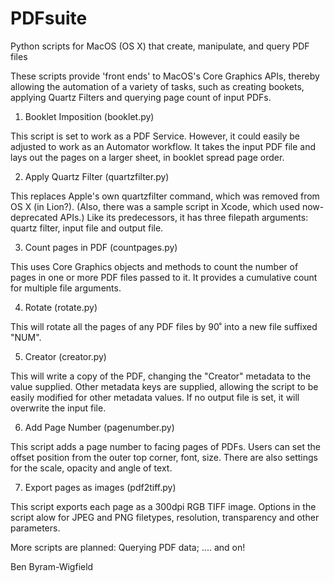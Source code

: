 # PDFsuite
Python scripts for MacOS (OS X) that create, manipulate, and query PDF files

These scripts provide 'front ends' to MacOS's Core Graphics APIs, thereby allowing the automation of a variety of tasks, such as creating bookets, applying Quartz Filters and querying page count of input PDFs.

1. Booklet Imposition (booklet.py)

This script is set to work as a PDF Service. However, it could easily be adjusted to work as an Automator workflow. It takes the input PDF file and lays out the pages on a larger sheet, in booklet spread page order.

2. Apply Quartz Filter (quartzfilter.py)

This replaces Apple's own quartzfilter command, which was removed from OS X (in Lion?). (Also, there was a sample script in Xcode, which used now-deprecated APIs.) Like its predecessors, it has three filepath arguments: quartz filter, input file and output file.

3. Count pages in PDF (countpages.py)

This uses Core Graphics objects and methods to count the number of pages in one or more PDF files passed to it. It provides a cumulative count for multiple file arguments.

4. Rotate (rotate.py)

This will rotate all the pages of any PDF files by 90˚ into a new file suffixed "NUM".

5. Creator (creator.py)

This will write a copy of the PDF, changing the "Creator" metadata to the value supplied. Other metadata keys are supplied, allowing the script to be easily modified for other metadata values. If no output file is set, it will overwrite the input file.

6. Add Page Number (pagenumber.py)

This script adds a page number to facing pages of PDFs. Users can set the offset position from the outer top corner, font, size. There are also settings for the scale, opacity and angle of text.

7. Export pages as images (pdf2tiff.py)

This script exports each page as a 300dpi RGB TIFF image. Options in the script alow for JPEG and PNG filetypes, resolution, transparency and other parameters.

More scripts are planned: Querying PDF data; .... and on!

Ben Byram-Wigfield
